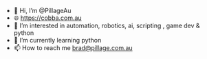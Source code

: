 - 👋 Hi, I’m @PillageAu
- 🌐 https://cobba.com.au
- 👀 I’m interested in automation, robotics, ai, scripting , game dev & python
- 🌱 I’m currently learning python
- 📫 How to reach me brad@pillage.com.au


<!---
PillageAu/PillageAu is a ✨ special ✨ repository because its `README.md` (this file) appears on your GitHub profile.
You can click the Preview link to take a look at your changes.
--->
